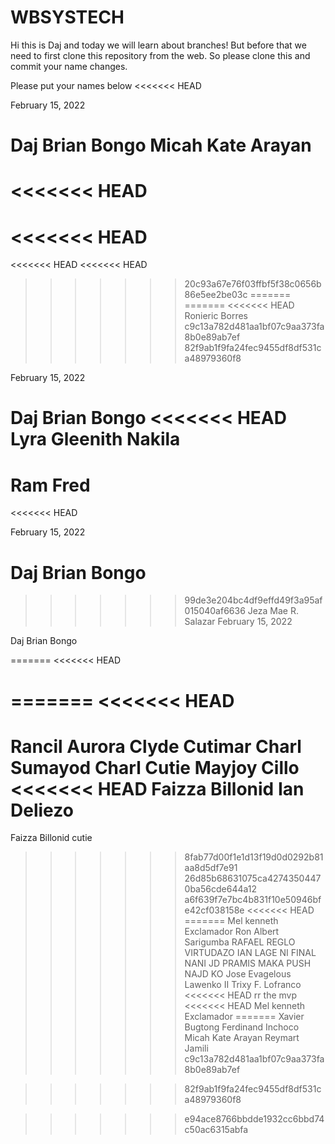 # WBSYSTECH

Hi this is Daj and today we will learn about branches! But before that we need to first clone this repository from the web. So please clone this and commit your name changes.


Please put your names below
<<<<<<< HEAD

February 15, 2022

Daj Brian Bongo
Micah Kate Arayan
=======
<<<<<<< HEAD
=======
<<<<<<< HEAD
=======
<<<<<<< HEAD
<<<<<<< HEAD
>>>>>>> 20c93a67e76f03ffbf5f38c0656b86e5ee2be03c
=======
=======
<<<<<<< HEAD
>>>>>>> Ronieric Borres
>>>>>>> c9c13a782d481aa1bf07c9aa373fa8b0e89ab7ef
>>>>>>> 82f9ab1f9fa24fec9455df8df531ca48979360f8

February 15, 2022

Daj Brian Bongo
<<<<<<< HEAD
Lyra Gleenith Nakila
=======

Ram Fred
=======
<<<<<<< HEAD


February 15, 2022

Daj Brian Bongo
=======
>>>>>>> 99de3e204bc4df9effd49f3a95af015040af6636
Jeza Mae R. Salazar
February 15, 2022

Daj Brian Bongo

=======
<<<<<<< HEAD



=======
<<<<<<< HEAD
=======
Rancil Aurora
Clyde Cutimar
Charl Sumayod
Charl Cutie
Mayjoy Cillo
<<<<<<< HEAD
Faizza Billonid
Ian Deliezo
=======
Faizza Billonid cutie
>>>>>>> 8fab77d00f1e1d13f19d0d0292b81aa8d5df7e91
>>>>>>> 26d85b68631075ca42743504470ba56cde644a12
>>>>>>> a6f639f7e7bc4b831f10e50946bfe42cf038158e
<<<<<<< HEAD
=======
Mel kenneth Exclamador
Ron Albert Sarigumba
RAFAEL REGLO VIRTUDAZO
IAN LAGE NI FINAL NANI JD PRAMIS MAKA PUSH NAJD KO
Jose Evagelous Lawenko II
Trixy F. Lofranco
<<<<<<< HEAD
rr the mvp
<<<<<<< HEAD
Mel kenneth Exclamador
=======
Xavier Bugtong
Ferdinand Inchoco
Micah Kate Arayan
Reymart Jamili
>>>>>>> c9c13a782d481aa1bf07c9aa373fa8b0e89ab7ef

>>>>>>> 82f9ab1f9fa24fec9455df8df531ca48979360f8



>>>>>>> e94ace8766bbdde1932cc6bbd74c50ac6315abfa

